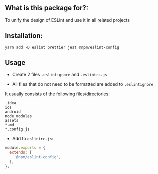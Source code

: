 ## What is this package for?:

To unify the design of ESLint and use it in all related projects

## Installation:

```bahs
yarn add -D eslint prettier jest @npm/eslint-config
```

## Usage
- Create 2 files `.eslintignore` and `.eslintrc.js`

- All files that do not need to be formatted are added to `.eslintignore`

It usually consists of the following files/directories:
```
.idea
ios
android
node_modules
assets
*.md
*.config.js
```

- Add to `eslintrc.js`:

```js
module.exports = {
  extends: [
    '@npm/eslint-config',
  ],
};
```

